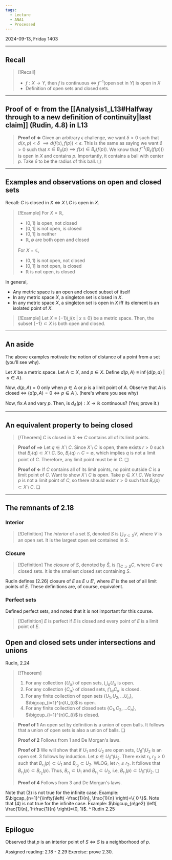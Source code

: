 ```yaml
---
tags:
  - Lecture
  - ANA1
  - Processed
---
```



2024-09-13, Friday
1403

---
## Recall

>[!Recall]
>- $f:X\to Y$, then $f$ is continuous $\iff$ $f^{-1}$(open set in $Y$)  is open in $X$
>- Definition of open sets and closed sets.

---
## Proof of $\Longleftarrow$ from the [[Analysis1_L13#Halfway through to a new definition of continuity|last claim]] (Rudin, 4.8) in L13

>**Proof of $\Longleftarrow$**
>Given an arbitrary $\epsilon$ challenge, we want $\delta>0$ such that $d(x, p)<\delta$ $\implies d(f(x), f(p))<\epsilon$. This is the same as saying we want $\delta>0$ such that $x\in B_{\delta}(p)\implies f(x)\in B_{\epsilon}(f(p))$. 
>We know that $f^{-1}(B_{\epsilon}(f(p)))$ is open in $X$ and contains $p$. Importantly, it contains a ball with center $p$. Take $\delta$ to be the radius of this ball. ❏

---
## Examples and observations on open and closed sets

Recall: $C$ is closed in $X$ $\iff$ $X\setminus C$ is open in $X$.

>[!Example]
>For $X=\mathbb{R}$, 
>- $(0, 1)$ is open, not closed
>- $[0, 1]$ is not open, is closed
>- $(0, 1]$ is neither
>- $\mathbb{R}, \emptyset$ are both open and closed
>
>For $X=\mathbb{C}$, 
>- $(0, 1)$ is not open, not closed
>- $[0, 1]$ is not open, is closed
>- $\mathbb{R}$ is not open, is closed
>

In general,
- Any metric space is an open and closed subset of itself
- In any metric space $X$, a singleton set is closed in $X$. 
- In any metric space $X$, a singleton set is open in $X$ iff its element is an isolated point of $X$. 

>[!Example]
>Let $X\equiv \{ -1 \}\bigcup \{ x\ |\ x\ge 0 \}$ be a metric space. Then, the subset $\{ -1 \}\subset X$ is both open and closed.

---
## An aside

The above examples motivate the notion of distance of a point from a set (you'll see why).

Let $X$ be a metric space. Let $A\subset X$, and $p\in X$.
Define $d(p, A)\equiv \inf \{ d(p, a)\ |\ a\in A \}$. 

Now, $d(p, A)=0$ only when $p\in A$ or $p$ is a limit point of $A$. 
Observe that
$A$ is closed $\iff$ ($d(p, A)=0\iff p\in A$ ). (here's where you see why)

Now, fix $A$ and vary $p$. Then, is $d_{A}(p):X\to \mathbb{R}$ continuous? (Yes; prove it.)

---
## An equivalent property to being closed

>[!Theorem]
>$C$ is closed in $X$  $\iff$ $C$ contains all of its limit points.

>**Proof of $\implies$**
>Let $q\in X\setminus C$. Since $X\setminus C$ is open, there exists $r>0$ such that $B_{r}(q)\subset X\setminus C$. So,  $B_{r}(q)\cap C=\emptyset$, which implies $q$ is not a limit point of $C$. Therefore, any limit point must be in $C$. ❏
>
>**Proof of $\Longleftarrow$**
>If $C$ contains all of its limit points, no point outside $C$ is a limit point of $C$. Want to show $X\setminus C$ is open. Take $p\in X\setminus C$. We know $p$ is not a limit point of $C$, so there should exist $r>0$ such that $B_{r}(p)\subset X\setminus C$. ❏

---
## The remnants of 2.18

### Interior

>[!Definition]
>The *interior* of a set $S$, denoted $S$  is $\bigcup_{V\subset S}V$, where $V$ is an open set. It is the largest open set contained in $S$.

### Closure

>[!Definition]
>The *closure* of $S$, denoted by $\bar{S}$, is $\bigcap_{C\supset S}C$, where $C$ are closed sets. It is the smallest closed set containing $S$.

Rudin defines (2.26) closure of $E$ as $E\cup E'$, where $E'$ is the set of all limit points of $E$. These definitions are, of course, equivalent.

### Perfect sets

Defined perfect sets, and noted that it is not important for this course.

>[!Definition]
>$E$ is perfect if $E$ is closed and every point of $E$ is a limit point of $E$. 

## Open and closed sets under intersections and unions

Rudin, 2.24
>[!Theorem]
>1. For any collection $\{ U_{\alpha} \}$ of open sets, $\bigcup_{\alpha}U_{\alpha}$ is open.
>2. For any collection $\{ C_{\alpha} \}$ of closed sets, $\bigcap_{\alpha}C_{\alpha}$ is closed.
>3. For any finite collection of open sets $\{ U_{1}, U_{2}, \dots U_{n} \}$, $\bigcap_{i=1}^{n}U_{i}$ is open.
>4. For any finite collection of closed sets $\{ C_{1}, C_{2}, \dots C_{n} \}$, $\bigcup_{i=1}^{n}C_{i}$ is closed.

>**Proof of 1** 
>An open set by definition is a union of open balls. It follows that a union of open sets is also a union of balls. ❏
>
>**Proof of 2**
>Follows from 1 and De Morgan's laws.
>
>**Proof of 3**
>We will show that if $U_{1}$ and $U_{2}$ are open sets, $U_{1}\bigcap U_{2}$ is an open set. 3 follows by induction.
>Let $p\in U_{1}\bigcap U_{2}$. There exist $r_{1}, r_{2}>0$ such that $B_{r_{1}}(p)\subset U_{1}$ and $B_{r_{2}}\subset U_{2}$. WLOG, let $r_{1}\le r_{2}$. It follows that $B_{r_{1}}(p)\subset B_{r_{2}}(p)$. Thus, $B_{r_{1}}\subset U_{1}$ and $B_{r_{1}}\subset U_{2}$, i.e, $B_{r_{1}}(p)\subset U_{1}\bigcap U_{2}$. ❏
>
>**Proof of 4**
>Follows from 3 and De Morgan's laws.

Note that (3) is not true for the infinite case. Example: $\bigcap_{n=1}^{\infty}\left( -\frac{1}{n}, \frac{1}{n} \right)=\{ 0 \}$. 
Note that (4) is not true for the infinite case. Example: $\bigcup_{n\ge2} \left[ \frac{1}{n}, 1-\frac{1}{n} \right]=(0, 1)$.
^ Rudin 2.25

---
## Epilogue

Observed that 
$p$ is an interior point of $S$ $\iff$ $S$ is a neighborhood of $p$.

Assigned reading: 2.18 - 2.29
Exercise: prove 2.30.